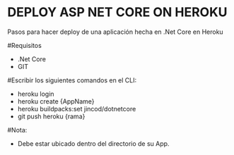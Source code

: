 # DEPLOY ASP NET CORE ON HEROKU
Pasos para hacer deploy de una aplicación hecha en .Net Core en Heroku

#Requisitos
- .Net Core
- GIT

#Escribir los siguientes comandos en el CLI:
- heroku login
- heroku create {AppName}
- heroku buildpacks:set jincod/dotnetcore
- git push heroku {rama}

#Nota: 
- Debe estar ubicado dentro del directorio de su App.
